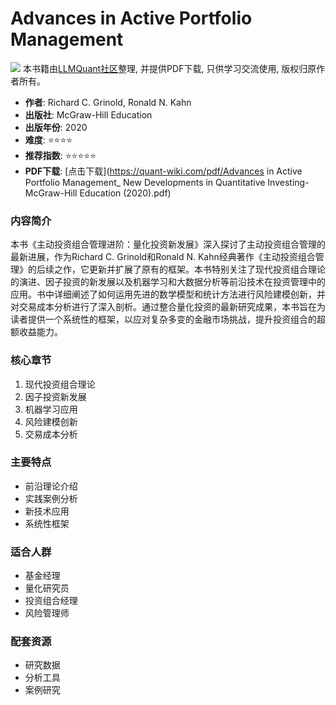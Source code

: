 # Advances in Active Portfolio Management

![](https://fastly.jsdelivr.net/gh/bucketio/img3@main/2024/09/04/1725464231869-e0b2f727-2a0f-4270-bf6c-31ddc350426a.gif)
本书籍由[LLMQuant社区](https://llmquant.com/)整理, 并提供PDF下载, 只供学习交流使用, 版权归原作者所有。

- **作者**: Richard C. Grinold, Ronald N. Kahn
- **出版社**: McGraw-Hill Education
- **出版年份**: 2020
- **难度**: ⭐⭐⭐⭐
- **推荐指数**: ⭐⭐⭐⭐⭐
- **PDF下载**: [点击下载](https://quant-wiki.com/pdf/Advances in Active Portfolio Management_ New Developments in Quantitative Investing-McGraw-Hill Education (2020).pdf)

### 内容简介

本书《主动投资组合管理进阶：量化投资新发展》深入探讨了主动投资组合管理的最新进展，作为Richard C. Grinold和Ronald N. Kahn经典著作《主动投资组合管理》的后续之作，它更新并扩展了原有的框架。本书特别关注了现代投资组合理论的演进、因子投资的新发展以及机器学习和大数据分析等前沿技术在投资管理中的应用。书中详细阐述了如何运用先进的数学模型和统计方法进行风险建模创新，并对交易成本分析进行了深入剖析。通过整合量化投资的最新研究成果，本书旨在为读者提供一个系统性的框架，以应对复杂多变的金融市场挑战，提升投资组合的超额收益能力。

### 核心章节

1. 现代投资组合理论
2. 因子投资新发展
3. 机器学习应用
4. 风险建模创新
5. 交易成本分析

### 主要特点

- 前沿理论介绍
- 实践案例分析
- 新技术应用
- 系统性框架

### 适合人群

- 基金经理
- 量化研究员
- 投资组合经理
- 风险管理师

### 配套资源

- 研究数据
- 分析工具
- 案例研究